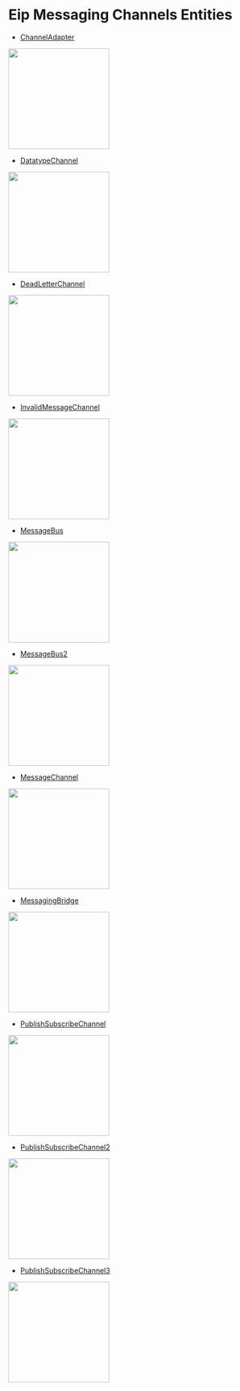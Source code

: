# Eip Messaging Channels Entities


- [ChannelAdapter](./channel-adapter.md)  
<img src="./channel-adapter.png" width="200"/>

- [DatatypeChannel](./datatype-channel.md)  
<img src="./datatype-channel.png" width="200"/>

- [DeadLetterChannel](./dead-letter-channel.md)  
<img src="./dead-letter-channel.png" width="200"/>

- [InvalidMessageChannel](./invalid-message-channel.md)  
<img src="./invalid-message-channel.png" width="200"/>

- [MessageBus](./message-bus.md)  
<img src="./message-bus.png" width="200"/>

- [MessageBus2](./message-bus-2.md)  
<img src="./message-bus-2.png" width="200"/>

- [MessageChannel](./message-channel.md)  
<img src="./message-channel.png" width="200"/>

- [MessagingBridge](./messaging-bridge.md)  
<img src="./messaging-bridge.png" width="200"/>

- [PublishSubscribeChannel](./publish-subscribe-channel.md)  
<img src="./publish-subscribe-channel.png" width="200"/>

- [PublishSubscribeChannel2](./publish-subscribe-channel-2.md)  
<img src="./publish-subscribe-channel-2.png" width="200"/>

- [PublishSubscribeChannel3](./publish-subscribe-channel-3.md)  
<img src="./publish-subscribe-channel-3.png" width="200"/>
